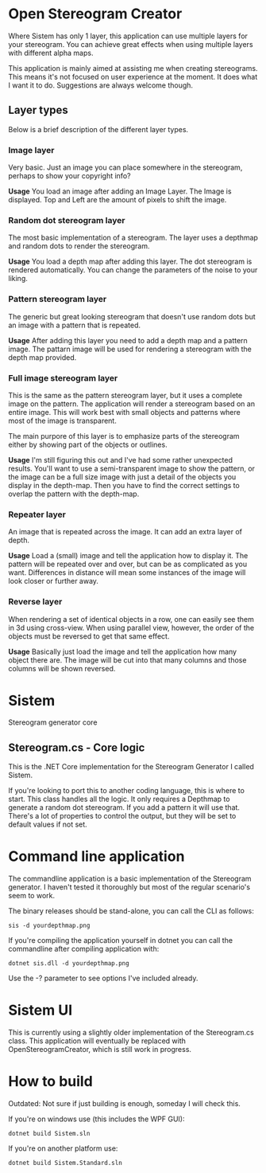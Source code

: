 # Open Stereogram Creator
Where Sistem has only 1 layer, this application can use multiple layers for your stereogram. You can achieve great effects when using multiple layers with different alpha maps.

This application is mainly aimed at assisting me when creating stereograms. This means it's not focused on user experience at the moment. It does what I want it to do. Suggestions are always welcome though.

## Layer types
Below is a brief description of the different layer types.

### Image layer
Very basic. Just an image you can place somewhere in the stereogram, perhaps to show your copyright info?

**Usage**
You load an image after adding an Image Layer. The Image is displayed. Top and Left are the amount of pixels to shift the image.

### Random dot stereogram layer
The most basic implementation of a stereogram. The layer uses a depthmap and random dots to render the stereogram.

**Usage**
You load a depth map after adding this layer. The dot stereogram is rendered automatically. You can change the parameters of the noise to your liking.

### Pattern stereogram layer
The generic but great looking stereogram that doesn't use random dots but an image with a pattern that is repeated.

**Usage**
After adding this layer you need to add a depth map and a pattern image. The pattarn image will be used for rendering a stereogram with the depth map provided.

### Full image stereogram layer
This is the same as the pattern stereogram layer, but it uses a complete image on the pattern. The application will render a stereogram based on an entire image. This will work best with small objects and patterns where most of the image is transparent.

The main purpore of this layer is to emphasize parts of the stereogram either by showing part of the objects or outlines.

**Usage**
I'm still figuring this out and I've had some rather unexpected results. You'll want to use a semi-transparent image to show the pattern, or the image can be a full size image with just a detail of the objects you display in the depth-map. Then you have to find the correct settings to overlap the pattern with the depth-map.

### Repeater layer
An image that is repeated across the image. It can add an extra layer of depth.

**Usage**
Load a (small) image and tell the application how to display it. The pattern will be repeated over and over, but can be as complicated as you want. Differences in distance will mean some instances of the image will look closer or further away.

### Reverse layer
When rendering a set of identical objects in a row, one can easily see them in 3d using cross-view. When using parallel view, however, the order of the objects must be reversed to get that same effect.

**Usage**
Basically just load the image and tell the application how many object there are. The image will be cut into that many columns and those columns will be shown reversed.

# Sistem
Stereogram generator core

## Stereogram.cs - Core logic
This is the .NET Core implementation for the Stereogram Generator I called Sistem.

If you're looking to port this to another coding language, this is where to start. This class handles all the logic. It only requires a Depthmap to generate a random dot stereogram. If you add a pattern it will use that. There's a lot of properties to control the output, but they will be set to default values if not set.

# Command line application
The commandline application is a basic implementation of the Stereogram generator. I haven't tested it thoroughly but most of the regular scenario's seem to work.

The binary releases should be stand-alone, you can call the CLI as follows:
```
sis -d yourdepthmap.png
```

If you're compiling the application yourself in dotnet you can call the commandline after compiling application with:
```
dotnet sis.dll -d yourdepthmap.png
```

Use the -? parameter to see options I've included already.

# Sistem UI
This is currently using a slightly older implementation of the Stereogram.cs class. This application will eventually be replaced with OpenStereogramCreator, which is still work in progress.

# How to build
Outdated: Not sure if just building is enough, someday I will check this.

If you're on windows use (this includes the WPF GUI):
```
dotnet build Sistem.sln
```

If you're on another platform use:
```
dotnet build Sistem.Standard.sln
```
